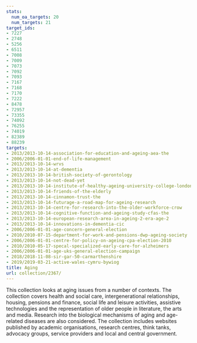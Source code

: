 ```yaml
---
stats:
  num_oa_targets: 20
  num_targets: 21
target_ids:
- 7227
- 2748
- 5256
- 6511
- 7008
- 7009
- 7073
- 7092
- 7093
- 7167
- 7168
- 7170
- 7222
- 8478
- 72957
- 73355
- 74092
- 76255
- 74019
- 82389
- 88239
targets:
- 2013/2013-10-14-association-for-education-and-ageing-aea-the
- 2006/2006-01-01-end-of-life-management
- 2013/2013-10-14-wrvs
- 2013/2013-10-14-at-dementia
- 2013/2013-10-14-british-society-of-gerontology
- 2013/2013-10-14-not-dead-yet
- 2013/2013-10-14-institute-of-healthy-ageing-university-college-london-ucl
- 2013/2013-10-14-friends-of-the-elderly
- 2013/2013-10-14-cinnamon-trust-the
- 2013/2013-10-14-futurage-a-road-map-for-ageing-research
- 2013/2013-10-14-centre-for-research-into-the-older-workforce-crow
- 2013/2013-10-14-cognitive-function-and-ageing-study-cfas-the
- 2013/2013-10-14-european-research-area-in-ageing-2-era-age-2
- 2013/2013-10-14-innovations-in-dementia-cic
- 2006/2006-01-01-age-concern-general-election
- 2010/2010-07-15-department-for-work-and-pensions-dwp-ageing-society
- 2006/2006-01-01-centre-for-policy-on-ageing-cpa-election-2010
- 2010/2010-05-17-specal-specialized-early-care-for-alzheimers
- 2006/2006-01-01-age-uks-general-election-campaign
- 2018/2018-11-08-sir-gar-50-carmarthenshire
- 2019/2019-03-21-active-wales-cymru-bywiog
title: Aging
url: collection/2367/
---
```


This collection looks at aging issues from a number of contexts. The collection covers health and social care, intergenerational relationships, housing, pensions and finance, social life and leisure activities, assistive technologies and the representation of older people in literature, the arts and media. Research into the biological mechanisms of aging and age-related diseases are also considered. The collection includes websites published by academic organisations, research centres, think tanks, advocacy groups, service providers and local and central government.  
